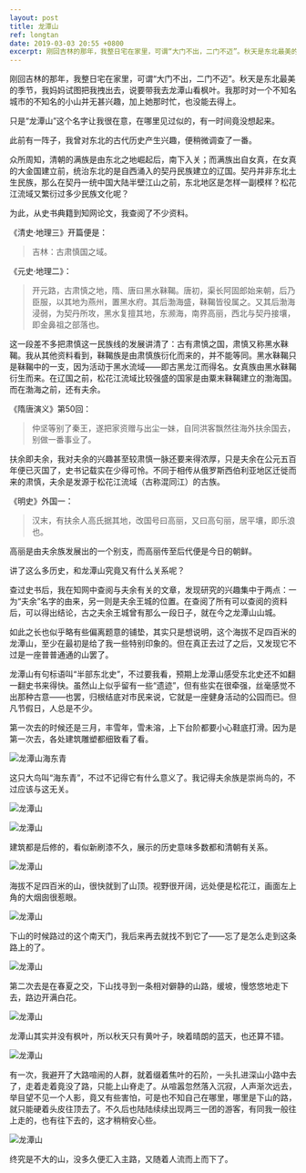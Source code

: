 ```yaml
---
layout: post
title: 龙潭山
ref: longtan
date: 2019-03-03 20:55 +0800
excerpt: 刚回吉林的那年，我整日宅在家里，可谓“大门不出，二门不迈”。秋天是东北最美的季节，我妈妈试图把我拽出去，说要带我去龙潭山看枫叶。我那时对一个不知名城市的不知名的小山并无甚兴趣，加上她那时忙，也没能去得上。
---
```

刚回吉林的那年，我整日宅在家里，可谓“大门不出，二门不迈”。秋天是东北最美的季节，我妈妈试图把我拽出去，说要带我去龙潭山看枫叶。我那时对一个不知名城市的不知名的小山并无甚兴趣，加上她那时忙，也没能去得上。

只是“龙潭山”这个名字让我很在意，在哪里见过似的，有一时间竟没想起来。

此前有一阵子，我曾对东北的古代历史产生兴趣，便稍微调查了一番。

众所周知，清朝的满族是由东北之地崛起后，南下入关；而满族出自女真，在女真的大金国建立前，统治东北的是自西涌入的契丹民族建立的辽国。契丹并非东北土生民族，那么在契丹一统中国大陆半壁江山之前，东北地区是怎样一副模样？松花江流域又繁衍过多少民族文化呢？

为此，从史书典籍到知网论文，我查阅了不少资料。

《清史·地理三》开篇便是：

> 吉林：古肃慎国之域。

《元史·地理二》：

> 开元路，古肃慎之地，隋、唐曰黑水靺鞨。唐初，渠长阿固郎始来朝，后乃臣服，以其地为燕州，置黑水府。其后渤海盛，靺鞨皆役属之。又其后渤海浸弱，为契丹所攻，黑水复擅其地，东濒海，南界高丽，西北与契丹接壤，即金鼻祖之部落也。

这一段差不多把肃慎这一民族线的发展讲清了：古有肃慎之国，肃慎又称黑水靺鞨。我从其他资料看到，靺鞨族是由肃慎族衍化而来的，并不能等同。黑水靺鞨只是靺鞨中的一支，因为活动于黑水流域——即古黑龙江而得名。女真族由黑水靺鞨衍生而来。在辽国之前，松花江流域比较强盛的国家是由粟末靺鞨建立的渤海国。而在渤海之前，还有夫余。

《隋唐演义》第50回：

> 仲坚等别了秦王，遂把家资赠与出尘一妹，自同洪客飘然往海外扶余国去，别做一番事业了。

扶余即夫余，我对夫余的兴趣甚至较肃慎一脉还要来得浓厚，只是夫余在公元五百年便已灭国了，史书记载实在少得可怜。不同于相传从俄罗斯西伯利亚地区迁徙而来的肃慎，夫余是发源于松花江流域（古称混同江）的古族。

《明史》外国一：

> 汉末，有扶余人高氏据其地，改国号曰高丽，又曰高句丽，居平壤，即乐浪也。

高丽是由夫余族发展出的一个别支，而高丽传至后代便是今日的朝鲜。

讲了这么多历史，和龙潭山究竟又有什么关系呢？

查过史书后，我在知网中查阅与夫余有关的文章，发现研究的兴趣集中于两点：一为“夫余”名字的由来，另一则是夫余王城的位置。在查阅了所有可以查阅的资料后，可以得出结论，古之夫余王城曾有那么一段日子，就在今之龙潭山山城。

如此之长也似乎略有些偏离题意的铺垫，其实只是想说明，这个海拔不足四百米的龙潭山，至少在最初是给了我一些特别印象的。但在真正去过了之后，又发现它不过是一座普普通通的山罢了。

龙潭山有句标语叫“半部东北史”，不过要我看，预期上龙潭山感受东北史还不如翻一翻史书来得快。虽然山上似乎留有一些“遗迹”，但有些实在很牵强，丝毫感觉不出那种古意——也罢，归根结底对市民来说，它就是一座健身活动的公园而已。但凡节假日，人总是不少。

第一次去的时候还是三月，丰雪年，雪未溶，上下台阶都要小心鞋底打滑。因为是第一次去，各处建筑雕塑都细致看了看。

![龙潭山海东青](/img/longtan/1.jpg)

这只大鸟叫“海东青”，不过不记得它有什么意义了。我记得夫余族是崇尚鸟的，不过应该与这无关。

![龙潭山](/img/longtan/2.jpg)

![龙潭山](/img/longtan/3.jpg)

建筑都是后修的，看似新刷漆不久，展示的历史意味多数都和清朝有关系。

![龙潭山](/img/longtan/4.jpg)

海拔不足四百米的山，很快就到了山顶。视野很开阔，远处便是松花江，画面左上角的大烟囱很惹眼。

![龙潭山](/img/longtan/5.jpg)

下山的时候路过的这个南天门，我后来再去就找不到它了——忘了是怎么走到这条路上的了。

![龙潭山](/img/longtan/6.jpg)

第二次去是在春夏之交，下山找寻到一条相对僻静的山路，缓坡，慢悠悠地走下去，路边开满白花。

![龙潭山](/img/longtan/7.jpg)

龙潭山其实并没有枫叶，所以秋天只有黄叶子，映着晴朗的蓝天，也还算不错。

![龙潭山](/img/longtan/8.jpg)

有一次，我避开了大路喧闹的人群，就着缀着焦叶的石阶，一头扎进深山小路中去了，走着走着竟没了路，只能上山脊走了。从喧嚣忽然落入沉寂，人声渐次远去，举目望不见一个人影，竟又有些害怕，可是也不知自己在哪里，哪里是下山的路，就只能硬着头皮往顶去了。不久后也陆陆续续出现两三一团的游客，有同我一般往上走的，也有往下去的，这才稍稍安心些。

![龙潭山](/img/longtan/9.jpg)

终究是不大的山，没多久便汇入主路，又随着人流而上而下了。



